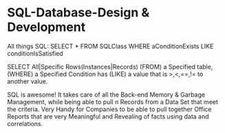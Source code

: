 # SQL-Database-Design & Development

All things SQL:   SELECT * FROM SQLClass WHERE aConditionExists LIKE conditionIsSatisfied

SELECT All|Specific Rows(Instances|Records) (FROM) a Specified table, (WHERE) a Specified Condition has (LIKE) a value that is >,<,==,!= to another value. 

SQL is awesome! It takes care of all the Back-end Memory & Garbage Management, while being able to pull n Records from a Data Set that meet the criteria.
Very Handy for Companies to be able to pull together Office Reports that are very Meaningful and Revealing of facts using data and correlations.
